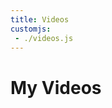 ```yaml
---
title: Videos
customjs:
 - ./videos.js
---
```


# My Videos

<div id="videos" style="display:flex,flex-wrap:wrap,justify-content:flex-end"></div>
